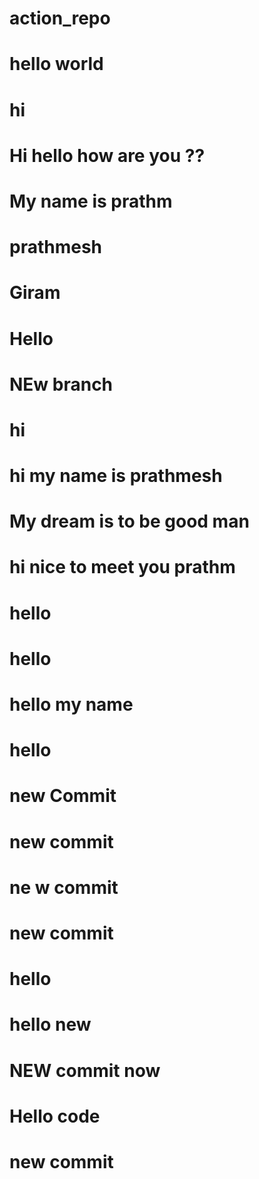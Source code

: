 # action_repo 


# hello world

# hi 
# Hi hello how are you ?? 

# My name is prathm
# prathmesh
# Giram
# Hello



# NEw branch
# hi 
# hi my name is prathmesh 
# My dream is to be good man 
# hi nice to meet you prathm
# hello 
# hello 
# hello my name 
# hello
# new Commit 
# new commit
# ne w commit 
# new commit 
# hello 
# hello new 
# NEW commit now 
# Hello code
# new commit 

